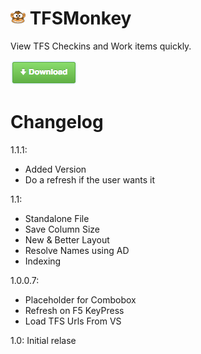 ![](https://raw.githubusercontent.com/Eun/TFSMonkey/master/monkey.png) TFSMonkey
=========
View TFS Checkins and Work items quickly.

[![Download](https://raw.githubusercontent.com/Eun/TFSMonkey/master/download.png)](https://github.com/Eun/TFSMonkey/releases/download/1.1/TFSMonkey1.1.zip)


Changelog
=========
1.1.1:
- Added Version
- Do a refresh if the user wants it

1.1:
- Standalone File
- Save Column Size
- New & Better Layout
- Resolve Names using AD
- Indexing

1.0.0.7: 

- Placeholder for Combobox
- Refresh on F5 KeyPress
- Load TFS Urls From VS

1.0: Initial relase
